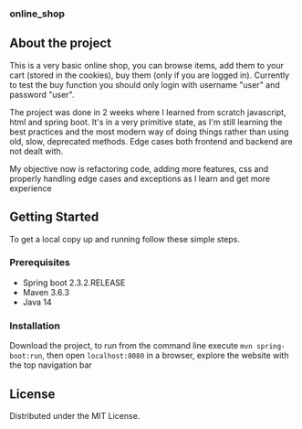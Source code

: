 ### online_shop

## About the project
This is a very basic online shop, you can browse items, add them to your cart (stored in the cookies), buy them (only if you are logged in). Currently to test the buy function you should only login with username "user" and password "user".

The project was done in 2 weeks where I learned from scratch javascript, html and spring boot. It's in a very primitive state, as I'm still learning the best practices and the most modern way of doing things rather than using old, slow, deprecated methods.
Edge cases both frontend and backend are not dealt with.

My objective now is refactoring code, adding more features, css and properly handling edge cases and exceptions as I learn and get more experience


## Getting Started
To get a local copy up and running follow these simple steps.

### Prerequisites
* Spring boot 2.3.2.RELEASE
* Maven 3.6.3
* Java 14

### Installation
Download the project, to run from the command line execute `mvn spring-boot:run`, then open `localhost:8080` in a browser, explore the website with the top navigation bar


## License
Distributed under the MIT License.

